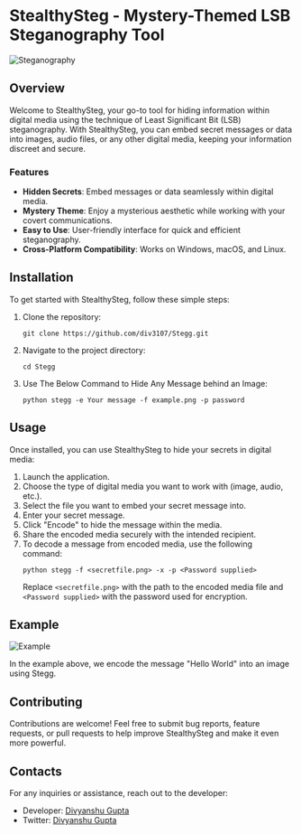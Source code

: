 # StealthySteg - Mystery-Themed LSB Steganography Tool

![Steganography](https://i.ibb.co/J3qLnLP/Screenshot-2024-02-13-170019.png)

## Overview

Welcome to StealthySteg, your go-to tool for hiding information within digital media using the technique of Least Significant Bit (LSB) steganography. With StealthySteg, you can embed secret messages or data into images, audio files, or any other digital media, keeping your information discreet and secure.

### Features

- **Hidden Secrets**: Embed messages or data seamlessly within digital media.
- **Mystery Theme**: Enjoy a mysterious aesthetic while working with your covert communications.
- **Easy to Use**: User-friendly interface for quick and efficient steganography.
- **Cross-Platform Compatibility**: Works on Windows, macOS, and Linux.

## Installation

To get started with StealthySteg, follow these simple steps:

1. Clone the repository:
    ```
    git clone https://github.com/div3107/Stegg.git
    ```

2. Navigate to the project directory:
    ```
    cd Stegg
    ```

3. Use The Below Command to Hide Any Message behind an Image:
    ```
    python stegg -e Your message -f example.png -p password
    ```

## Usage

Once installed, you can use StealthySteg to hide your secrets in digital media:

1. Launch the application.
2. Choose the type of digital media you want to work with (image, audio, etc.).
3. Select the file you want to embed your secret message into.
4. Enter your secret message.
5. Click "Encode" to hide the message within the media.
6. Share the encoded media securely with the intended recipient.
7. To decode a message from encoded media, use the following command:
    ```
    python stegg -f <secretfile.png> -x -p <Password supplied>
    ```
    Replace `<secretfile.png>` with the path to the encoded media file and `<Password supplied>` with the password used for encryption.


## Example

![Example](example.gif)

In the example above, we encode the message "Hello World" into an image using Stegg.

## Contributing

Contributions are welcome! Feel free to submit bug reports, feature requests, or pull requests to help improve StealthySteg and make it even more powerful.

## Contacts

For any inquiries or assistance, reach out to the developer:

- Developer: [Divyanshu Gupta](https://github.com/div3107)
- Twitter: [Divyanshu Gupta](https://twitter.com/divyans25484425)

